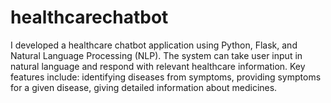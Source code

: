 # healthcarechatbot
I developed a healthcare chatbot application using Python, Flask, and Natural Language Processing (NLP). The system can take user input in natural language and respond with relevant healthcare information. Key features include: identifying diseases from symptoms, providing symptoms for a given disease, giving detailed information about medicines.
